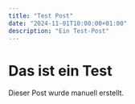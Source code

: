```yaml
---
title: "Test Post"
date: "2024-11-01T10:00:00+01:00"
description: "Ein Test-Post"
---
```


# Das ist ein Test

Dieser Post wurde manuell erstellt.
